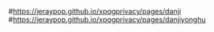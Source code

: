 #https://jeraypop.github.io/xpqgprivacy/pages/danji
#https://jeraypop.github.io/xpqgprivacy/pages/danjiyonghu
